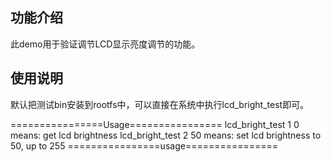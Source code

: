 ## 功能介绍
此demo用于验证调节LCD显示亮度调节的功能。

## 使用说明
默认把测试bin安装到rootfs中，可以直接在系统中执行lcd_bright_test即可。

================Usage================
lcd_bright_test 1 0    means: get lcd brightness
lcd_bright_test 2 50   means: set lcd brightness to 50, up to 255
================usage================
